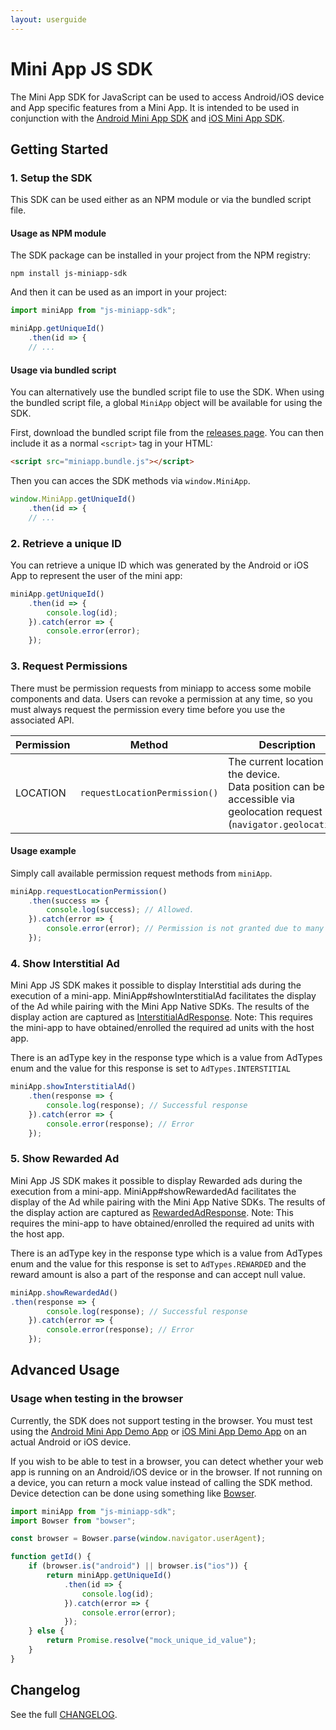 ```yaml
---
layout: userguide
---
```


# Mini App JS SDK

The Mini App SDK for JavaScript can be used to access Android/iOS device and App specific features from a Mini App. It is intended to be used in conjunction with the [Android Mini App SDK](https://github.com/rakutentech/android-miniapp) and [iOS Mini App SDK](https://github.com/rakutentech/ios-miniapp).

## Getting Started

### 1. Setup the SDK

This SDK can be used either as an NPM module or via the bundled script file.

#### Usage as NPM module

The SDK package can be installed in your project from the NPM registry:

```
npm install js-miniapp-sdk
```

And then it can be used as an import in your project:

```javascript
import miniApp from "js-miniapp-sdk";

miniApp.getUniqueId()
    .then(id => {
    // ...
```

#### Usage via bundled script
You can alternatively use the bundled script file to use the SDK. When using the bundled script file, a global `MiniApp` object will be available for using the SDK. 

First, download the bundled script file from the [releases page](https://github.com/rakutentech/js-miniapp/releases). You can then include it as a normal `<script>` tag in your HTML:

```html
<script src="miniapp.bundle.js"></script>
```

Then you can acces the SDK methods via `window.MiniApp`.

```javascript
window.MiniApp.getUniqueId()
    .then(id => {
    // ...
```

### 2. Retrieve a unique ID

You can retrieve a unique ID which was generated by the Android or iOS App to represent the user of the mini app:

```javascript
miniApp.getUniqueId()
	.then(id => {
		console.log(id);
	}).catch(error => {
		console.error(error);
	});
```

### 3. Request Permissions

There must be permission requests from miniapp to access some mobile components and data. Users can revoke a permission at any time, so you must always request the permission every time before you use the associated API.

| Permission | Method | Description |
| --- | --- | --- |
| LOCATION | `requestLocationPermission()` | The current location of the device.<br>Data position can be accessible via geolocation request (`navigator.geolocation`). |

#### Usage example

Simply call available permission request methods from `miniApp`.

```javascript
miniApp.requestLocationPermission()
	.then(success => {
		console.log(success); // Allowed.
	}).catch(error => {
		console.error(error); // Permission is not granted due to many circumstances.
	});
```

### 4. Show Interstitial Ad

Mini App JS SDK makes it possible to display Interstitial ads during the execution of a mini-app. MiniApp#showInterstitialAd facilitates the display of the Ad while pairing with the Mini App Native SDKs. The results of the display action are captured as [InterstitialAdResponse](src/types/responseTypes/interstitial/index.ts).
Note: This requires the mini-app to have obtained/enrolled the required ad units with the host app.

There is an adType key in the response type which is a value from AdTypes enum and the value for this response is set to `AdTypes.INTERSTITIAL`

```javascript
miniApp.showInterstitialAd()
	.then(response => {
		console.log(response); // Successful response
	}).catch(error => {
		console.error(response); // Error
	});
```

### 5. Show Rewarded Ad
Mini App JS SDK makes it possible to display Rewarded ads during the execution from a mini-app. MiniApp#showRewardedAd facilitates the display of the Ad while pairing with the Mini App Native SDKs. The results of the display action are captured as [RewardedAdResponse](src/types/responseTypes/rewarded/index.ts). Note: This requires the mini-app to have obtained/enrolled the required ad units with the host app.

There is an adType key in the response type which is a value from AdTypes enum and the value for this response is set to `AdTypes.REWARDED` and the reward amount is also a part of the response and can accept null value.

```javascript
miniApp.showRewardedAd()
.then(response => {
		console.log(response); // Successful response
	}).catch(error => {
		console.error(response); // Error
	});
```

## Advanced Usage

### Usage when testing in the browser
Currently, the SDK does not support testing in the browser. You must test using the [Android Mini App Demo App](https://github.com/rakutentech/android-miniapp) or [iOS Mini App Demo App](https://github.com/rakutentech/ios-miniapp) on an actual Android or iOS device.

If you wish to be able to test in a browser, you can detect whether your web app is running on an Android/iOS device or in the browser. If not running on a device, you can return a mock value instead of calling the SDK method. Device detection can be done using something like [Bowser](https://github.com/lancedikson/bowser).

```javascript
import miniApp from "js-miniapp-sdk";
import Bowser from "bowser"; 

const browser = Bowser.parse(window.navigator.userAgent);

function getId() {
    if (browser.is("android") || browser.is("ios")) {
        return miniApp.getUniqueId()
            .then(id => {
                console.log(id);
            }).catch(error => {
                console.error(error);
            });
    } else {
        return Promise.resolve("mock_unique_id_value");
    }
}
```

## Changelog

See the full [CHANGELOG](https://github.com/rakutentech/js-miniapp/blob/master/js-miniapp-sdk/CHANGELOG.md).

